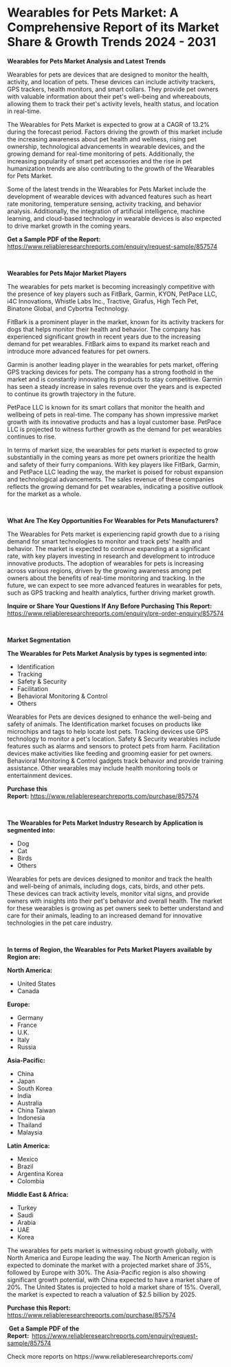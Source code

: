 <p><h1>Wearables for Pets Market: A Comprehensive Report of its Market Share & Growth Trends 2024 - 2031</h1></p><p><strong>Wearables for Pets Market Analysis and Latest Trends</strong></p>
<p><p>Wearables for pets are devices that are designed to monitor the health, activity, and location of pets. These devices can include activity trackers, GPS trackers, health monitors, and smart collars. They provide pet owners with valuable information about their pet's well-being and whereabouts, allowing them to track their pet's activity levels, health status, and location in real-time.</p><p>The Wearables for Pets Market is expected to grow at a CAGR of 13.2% during the forecast period. Factors driving the growth of this market include the increasing awareness about pet health and wellness, rising pet ownership, technological advancements in wearable devices, and the growing demand for real-time monitoring of pets. Additionally, the increasing popularity of smart pet accessories and the rise in pet humanization trends are also contributing to the growth of the Wearables for Pets Market.</p><p>Some of the latest trends in the Wearables for Pets Market include the development of wearable devices with advanced features such as heart rate monitoring, temperature sensing, activity tracking, and behavior analysis. Additionally, the integration of artificial intelligence, machine learning, and cloud-based technology in wearable devices is also expected to drive market growth in the coming years.</p></p>
<p><strong>Get a Sample PDF of the Report:&nbsp;</strong> <a href="https://www.reliableresearchreports.com/enquiry/request-sample/857574">https://www.reliableresearchreports.com/enquiry/request-sample/857574</a></p>
<p>&nbsp;</p>
<p><strong>Wearables for Pets Major Market Players</strong></p>
<p><p>The wearables for pets market is becoming increasingly competitive with the presence of key players such as FitBark, Garmin, KYON, PetPace LLC, i4C Innovations, Whistle Labs Inc., Tractive, Girafus, High Tech Pet, Binatone Global, and Cybortra Technology.</p><p>FitBark is a prominent player in the market, known for its activity trackers for dogs that helps monitor their health and behavior. The company has experienced significant growth in recent years due to the increasing demand for pet wearables. FitBark aims to expand its market reach and introduce more advanced features for pet owners.</p><p>Garmin is another leading player in the wearables for pets market, offering GPS tracking devices for pets. The company has a strong foothold in the market and is constantly innovating its products to stay competitive. Garmin has seen a steady increase in sales revenue over the years and is expected to continue its growth trajectory in the future.</p><p>PetPace LLC is known for its smart collars that monitor the health and wellbeing of pets in real-time. The company has shown impressive market growth with its innovative products and has a loyal customer base. PetPace LLC is projected to witness further growth as the demand for pet wearables continues to rise.</p><p>In terms of market size, the wearables for pets market is expected to grow substantially in the coming years as more pet owners prioritize the health and safety of their furry companions. With key players like FitBark, Garmin, and PetPace LLC leading the way, the market is poised for robust expansion and technological advancements. The sales revenue of these companies reflects the growing demand for pet wearables, indicating a positive outlook for the market as a whole.</p></p>
<p>&nbsp;</p>
<p><strong>What Are The Key Opportunities For Wearables for Pets Manufacturers?</strong></p>
<p><p>The Wearables for Pets market is experiencing rapid growth due to a rising demand for smart technologies to monitor and track pets' health and behavior. The market is expected to continue expanding at a significant rate, with key players investing in research and development to introduce innovative products. The adoption of wearables for pets is increasing across various regions, driven by the growing awareness among pet owners about the benefits of real-time monitoring and tracking. In the future, we can expect to see more advanced features in wearables for pets, such as GPS tracking and health analytics, further driving market growth.</p></p>
<p><strong>Inquire or Share Your Questions If Any Before Purchasing This Report:</strong> <a href="https://www.reliableresearchreports.com/enquiry/pre-order-enquiry/857574">https://www.reliableresearchreports.com/enquiry/pre-order-enquiry/857574</a></p>
<p>&nbsp;</p>
<p><strong>Market Segmentation</strong></p>
<p><strong>The Wearables for Pets Market Analysis by types is segmented into:</strong></p>
<p><ul><li>Identification</li><li>Tracking</li><li>Safety & Security</li><li>Facilitation</li><li>Behavioral Monitoring & Control</li><li>Others</li></ul></p>
<p><p>Wearables for Pets are devices designed to enhance the well-being and safety of animals. The Identification market focuses on products like microchips and tags to help locate lost pets. Tracking devices use GPS technology to monitor a pet's location. Safety & Security wearables include features such as alarms and sensors to protect pets from harm. Facilitation devices make activities like feeding and grooming easier for pet owners. Behavioral Monitoring & Control gadgets track behavior and provide training assistance. Other wearables may include health monitoring tools or entertainment devices.</p></p>
<p><strong>Purchase this Report:&nbsp;</strong><a href="https://www.reliableresearchreports.com/purchase/857574">https://www.reliableresearchreports.com/purchase/857574</a></p>
<p>&nbsp;</p>
<p><strong>The Wearables for Pets Market Industry Research by Application is segmented into:</strong></p>
<p><ul><li>Dog</li><li>Cat</li><li>Birds</li><li>Others</li></ul></p>
<p><p>Wearables for pets are devices designed to monitor and track the health and well-being of animals, including dogs, cats, birds, and other pets. These devices can track activity levels, monitor vital signs, and provide owners with insights into their pet's behavior and overall health. The market for these wearables is growing as pet owners seek to better understand and care for their animals, leading to an increased demand for innovative technologies in the pet care industry.</p></p>
<p>&nbsp;</p>
<p><strong>In terms of Region, the Wearables for Pets Market Players available by Region are:</strong></p>
<p>
    <p> <strong> North America: </strong>
        <ul>
            <li>United States</li>
            <li>Canada</li>
        </ul>
        </p> 
    <p> <strong> Europe: </strong>
        <ul>
            <li>Germany</li>
            <li>France</li>
            <li>U.K.</li>
            <li>Italy</li>
            <li>Russia</li>
        </ul>
        </p> 
    <p> <strong> Asia-Pacific: </strong>
        <ul>
            <li>China</li>
            <li>Japan</li>
            <li>South Korea</li>
            <li>India</li>
            <li>Australia</li>
            <li>China Taiwan</li>
            <li>Indonesia</li>
            <li>Thailand</li>
            <li>Malaysia</li>
        </ul>
        </p> 
    <p> <strong> Latin America: </strong>
        <ul>
            <li>Mexico</li>
            <li>Brazil</li>
            <li>Argentina Korea</li>
            <li>Colombia</li>
        </ul>
        </p> 
    <p> <strong> Middle East & Africa: </strong>
        <ul>
            <li>Turkey</li>
            <li>Saudi</li>
            <li>Arabia</li>
            <li>UAE</li>
            <li>Korea</li>
        </ul>
    </p>
    </p>
<p><p>The wearables for pets market is witnessing robust growth globally, with North America and Europe leading the way. The North American region is expected to dominate the market with a projected market share of 35%, followed by Europe with 30%. The Asia-Pacific region is also showing significant growth potential, with China expected to have a market share of 20%. The United States is projected to hold a market share of 15%. Overall, the market is expected to reach a valuation of $2.5 billion by 2025.</p></p>
<p><strong>Purchase this Report: </strong><a href="https://www.reliableresearchreports.com/purchase/857574">https://www.reliableresearchreports.com/purchase/857574</a></p>
<p>&nbsp;<strong>Get a Sample PDF of the Report:&nbsp;&nbsp;</strong><a href="https://www.reliableresearchreports.com/enquiry/request-sample/857574">https://www.reliableresearchreports.com/enquiry/request-sample/857574</a></p>
<p><strong></strong></p>
<p>Check more reports on https://www.reliableresearchreports.com/</p>